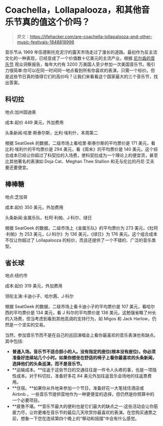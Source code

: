 # Coachella，Lollapalooza，和其他音乐节真的值这个价吗？

> 原文：<https://lifehacker.com/are-coachella-lollapalooza-and-other-music-festivals-1848818996>

音乐节从 1969 年伍德斯托克泥泞的露天市场走过了漫长的道路。最初作为反主流文化的一种表现，已经变成了一个价值数十亿美元的主流产业。根据 [尼尔森的音乐节](https://www.nielsen.com/us/en/insights/article/2015/for-music-fans-the-summer-is-all-a-stage/#:~:text=According%20to%20Nielsen's%20Audience%20Insights,reach%20the%20coveted%20Millennial%20demographic.) 观众洞察报告，每年大约有 3200 万美国人至少参加一次美国音乐节。吸引力很简单:你可以在同一时间同一地点看到所有你喜欢的表演，只需一个标价。但是这些节日真的值得它们的高价吗？让我们来看看这个国家最大的三个音乐节，找出答案。



## 科切拉

地点:加州因迪奥

成本:起价 449 美元，外加费用

头条新闻:哈里·斯泰尔斯，比利·埃利什，本周第二

根据 SeatGeek 的数据，二级市场上看哈里·斯泰尔斯的平均票价是 171 美元，看比利·埃利什的平均票价是 294 美元，看《周末》的平均票价是 140 美元。这个综合成本已经让你超过了科契拉的入场费，使科契拉成为一个理论上的便宜货，甚至比其他著名的表演如 Doja Cat、Meghan Thee Stallion 和无与伦比的丹尼·艾夫曼还要便宜。

## **棒棒糖**

地点:芝加哥

成本:起价 350 美元，外加费用

头条新闻:金属乐队、杜阿·利帕、J·科尔、绿日

根据 SeatGeek 的数据，二级市场上《金属乐队》的平均票价为 273 美元，《杜阿·利帕》为 253 美元，《J·科尔》为 136 美元，《绿日》为 176 美元。这个组合成本不仅让你超过了 Lollapalooza 的标价，而且还提供了一个不错的、广泛的音乐类型。

## **省长球**

地点:纽约市

成本:起价 319 美元，外加费用

领衔主演:卡迪小子、哈尔茜、J·科尔

根据 SeatGeek 的数据，二级市场上看卡迪小子的平均票价是 107 美元，看哈尔西的平均票价是 134 美元，看 J 科尔的平均票价是 136 美元。这勉强省略了州长的入场费，但当考虑到看到其他高调的支持行为，如 Migos 和 Jack Harlow，仍然是一个坚实的交易。

当然，参加音乐节而不是在自己的巡回演唱会上看你最喜欢的音乐表演也有缺点。其中包括:

*   **普通入场。音乐节不适合胆小的人。没有指定的座位(根本没有座位)，你必须准备好连续站几个小时。如果你想坐在舒适的椅子上看你最喜欢的头条新闻，选择他们的头条巡演，而不是音乐节。**
*   **运输成本。**往返于这些节日的交通往往是一件令人头疼的事，也是一项隐性成本。对于科切拉，准备好多花 84 美元外加往返音乐会场地的往返票费用。
*   **住宿。**如果你从外地来参加一个节日，准备好花一大笔钱住酒店或 Airbnb 。一些音乐节提供营地作为一种更便宜的选择，但仍然是你预算中的一个必要项目。
*   **疲惫不堪。**音乐节最大的便利也是它们最大的缺点之一:这些活动会让你筋疲力尽，让你更难在音乐节的最后几天欣赏你最喜欢的表演。在您购买通票之前，想象一下您在连续第四个晚上的“移动和摇摆”中会有什么感觉。